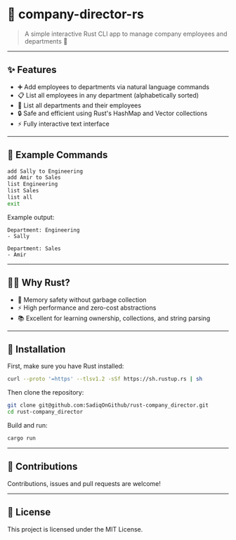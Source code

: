 # 🏢 company-director-rs

> A simple interactive Rust CLI app to manage company employees and departments 🦀

---

## ✨ Features

- ➕ Add employees to departments via natural language commands
- 📋 List all employees in any department (alphabetically sorted)
- 🏢 List all departments and their employees
- 🔒 Safe and efficient using Rust's HashMap and Vector collections
- ⚡ Fully interactive text interface

---

## 🚀 Example Commands

```bash
add Sally to Engineering
add Amir to Sales
list Engineering
list Sales
list all
exit
```

Example output:

```
Department: Engineering
- Sally

Department: Sales
- Amir
```

---

## 🧑‍💻 Why Rust?

* 🦀 Memory safety without garbage collection
* ⚡ High performance and zero-cost abstractions
* 📚 Excellent for learning ownership, collections, and string parsing

---

## 🔧 Installation

First, make sure you have Rust installed:

```bash
curl --proto '=https' --tlsv1.2 -sSf https://sh.rustup.rs | sh
```

Then clone the repository:

```bash
git clone git@github.com:SadiqOnGithub/rust-company_director.git
cd rust-company_director
```

Build and run:

```bash
cargo run
```

---

## 🤝 Contributions

Contributions, issues and pull requests are welcome!

---

## 📄 License

This project is licensed under the MIT License.
